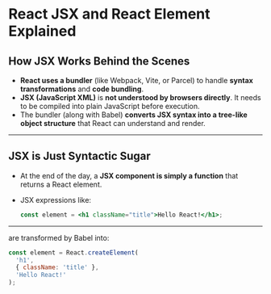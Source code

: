 # React JSX and React Element Explained

## How JSX Works Behind the Scenes

- **React uses a bundler** (like Webpack, Vite, or Parcel) to handle **syntax transformations** and **code bundling**.
- **JSX (JavaScript XML)** is **not understood by browsers directly**. It needs to be compiled into plain JavaScript before execution.
- The bundler (along with Babel) **converts JSX syntax into a tree-like object structure** that React can understand and render.

---

## JSX is Just Syntactic Sugar

- At the end of the day, a **JSX component is simply a function** that returns a React element.
- JSX expressions like:

  ```jsx
  const element = <h1 className="title">Hello React!</h1>;
  
---

are transformed by Babel into:

```javascript
const element = React.createElement(
  'h1',
  { className: 'title' },
  'Hello React!'
);
```
